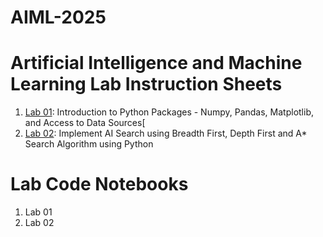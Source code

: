 # AIML-2025
# Artificial Intelligence and Machine Learning Lab Instruction Sheets
1. [Lab 01](https://github.com/NithinReddychallagonda/AIML-2025/blob/main/Lab_01_AIML.ipynb): Introduction to Python Packages - Numpy, Pandas, Matplotlib, and Access to Data Sources[
2. [Lab 02](file:///C:/Users/NITHIN%20REDDY/Downloads/AIML_A2.pdf): Implement AI Search using Breadth First, Depth First and A* Search Algorithm using Python
# Lab Code Notebooks
1. Lab 01
2. Lab 02
